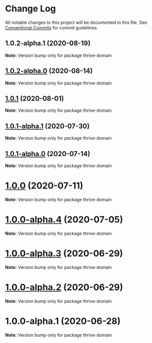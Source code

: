 # Change Log

All notable changes to this project will be documented in this file.
See [Conventional Commits](https://conventionalcommits.org) for commit guidelines.

## 1.0.2-alpha.1 (2020-08-19)

**Note:** Version bump only for package thrive-domain

## [1.0.2-alpha.0](https://github.com/serverless-nextjs/serverless-next.js/compare/thrive-domain@1.0.1...thrive-domain@1.0.2-alpha.0) (2020-08-14)

**Note:** Version bump only for package thrive-domain

## [1.0.1](https://github.com/serverless-nextjs/serverless-next.js/compare/thrive-domain@1.0.1-alpha.1...thrive-domain@1.0.1) (2020-08-01)

**Note:** Version bump only for package thrive-domain

## [1.0.1-alpha.1](https://github.com/serverless-nextjs/serverless-next.js/compare/thrive-domain@1.0.1-alpha.0...thrive-domain@1.0.1-alpha.1) (2020-07-30)

**Note:** Version bump only for package thrive-domain

## [1.0.1-alpha.0](https://github.com/serverless-nextjs/serverless-next.js/compare/thrive-domain@1.0.0...thrive-domain@1.0.1-alpha.0) (2020-07-14)

**Note:** Version bump only for package thrive-domain

# [1.0.0](https://github.com/serverless-nextjs/serverless-next.js/compare/thrive-domain@1.0.0-alpha.4...thrive-domain@1.0.0) (2020-07-11)

**Note:** Version bump only for package thrive-domain

# [1.0.0-alpha.4](https://github.com/serverless-nextjs/serverless-next.js/compare/thrive-domain@1.0.0-alpha.3...thrive-domain@1.0.0-alpha.4) (2020-07-05)

**Note:** Version bump only for package thrive-domain

# [1.0.0-alpha.3](https://github.com/serverless-nextjs/serverless-next.js/compare/thrive-domain@1.0.0-alpha.2...thrive-domain@1.0.0-alpha.3) (2020-06-29)

**Note:** Version bump only for package thrive-domain

# [1.0.0-alpha.2](https://github.com/serverless-nextjs/serverless-next.js/compare/thrive-domain@1.0.0-alpha.1...thrive-domain@1.0.0-alpha.2) (2020-06-29)

**Note:** Version bump only for package thrive-domain

# 1.0.0-alpha.1 (2020-06-28)

**Note:** Version bump only for package thrive-domain
